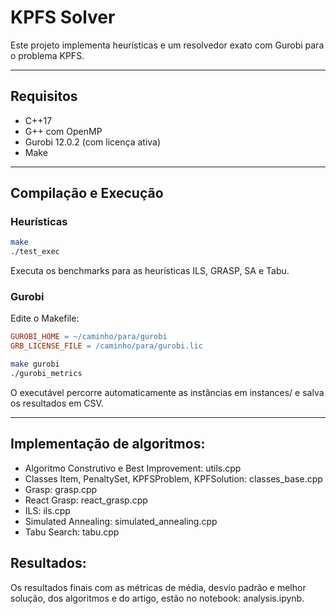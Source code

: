 # KPFS Solver
Este projeto implementa heurísticas e um resolvedor exato com Gurobi para o problema KPFS.

---

## Requisitos
- C++17
- G++ com OpenMP
- Gurobi 12.0.2 (com licença ativa)
- Make

---

## Compilação e Execução

### Heurísticas

```bash
make
./test_exec
```
Executa os benchmarks para as heurísticas ILS, GRASP, SA e Tabu.

### Gurobi

Edite o Makefile:
```makefile
GUROBI_HOME = ~/caminho/para/gurobi
GRB_LICENSE_FILE = /caminho/para/gurobi.lic
```

```bash
make gurobi
./gurobi_metrics
```
O executável percorre automaticamente as instâncias em instances/ e salva os resultados em CSV.

---

## Implementação de algoritmos:

- Algoritmo Construtivo e Best Improvement: utils.cpp
- Classes Item, PenaltySet, KPFSProblem, KPFSolution: classes_base.cpp
- Grasp: grasp.cpp
- React Grasp: react_grasp.cpp
- ILS: ils.cpp
- Simulated Annealing: simulated_annealing.cpp
- Tabu Search: tabu.cpp

## Resultados: 

Os resultados finais com as métricas de média, desvio padrão e melhor solução,  dos algoritmos e do artigo, estão no notebook: analysis.ipynb.

